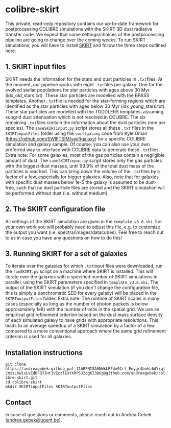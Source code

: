 # colibre-skirt
This private, read-only repository contains our up-to-date framework for postprocessing COLIBRE simulations with the SKIRT 3D dust radiative transfer code. We expect that some settings/choices of the postprocessing pipeline are going to change over the coming weeks. To run SKIRT simulations, you will have to install [SKIRT](skirt.ugent.be) and follow the three steps outlined here.

## 1. SKIRT input files
SKIRT needs the information for the stars and dust particles in `.txt`files. At the moment, our pipeline works with eight `.txt`files per galaxy: One for the evolved stellar populations for star particles with ages above 30 Myr (idx_old_stars.txt). These star particles are modelled with the BPASS templates. Another `.txt`file is needed for the star-forming regions which are identified as the star particles with ages below 30 Myr (idx_young_stars.txt). These star particles are modelled with the TODDLERS templates, assuming subgrid dust attenuation which is not resolved in COLIBRE. The six remaining `.txt`files contain the information about the dust particles (one per species). The `saveSKIRTinput.py` script stores all these `.txt` files in the `SKIRTinputFiles` folder using the `swiftgalaxy` code from Kyle Oman (https://github.com/SWIFTSIM/swiftgalaxy) for a specific COLIBRE simulation and galaxy sample. Of course, you can also use your own preferred way to interface with COLIBRE data to generate these `.txt`files. Extra note: For some galaxies, most of the gas particles contain a negligible amount of dust. The `saveSKIRTinput.py` script stores only the gas particles with the biggest dust masses, until 99.9% of the total dust mass of the particles is reached. This can bring down the volume of the `.txt`files by a factor of a few, especially for bigger galaxies. Also, note that for galaxies with specific dust masses below 1e-5 the galaxy is assumed to be dust-free, such that no dust particle files are stored and the SKIRT simulation will be performed without dust (i.e. without medium).

## 2. The SKIRT configuration file
All settings of the SKIRT simulation are given in the `template_v3.0.ski`. For your own work you will probably need to adjust this file, e.g. to customize the output you want (i.e. spectra/images/datacubes). Feel free to reach out to us in case you have any questions on how to do this!

## 3. Running SKIRT for a set of galaxies
To iterate over the galaxies for which `.txt`input files were downloaded, run the `runSKIRT.py` script on a machine where SKIRT is installed. This will iterate over the galaxies with a specified number of SKIRT simulations in parallel, using the SKIRT parameters specified in `template_v3.0.ski`. The output of the SKIRT simulation (if you don't change the configuration file, this is simply a panchromatic SED for every galaxy) will be placed in the `SKIRToutputFiles` folder. Extra note: The runtime of SKIRT scales in many cases (especially as long as the number of photon packets is below approximately 1e8) with the number of cells in the spatial grid. We use an empirical grid refinement criterion based on the dust mass surface density of each simulated galaxy to have grids with appropriate resolutions. This leads to an average speedup of a SKIRT simulation by a factor of a few compared to a more conventional approach where the same grid refinement criterion is used for all galaxies.

## Installation instructions

`git clone https://andreagebek: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@github.com/andreagebek/colibre-skirt.git`\
`cd colibre-skirt`\
`mkdir SKIRTinputFiles SKIRToutputFiles`


## Contact
In case of questions or comments, please reach out to Andrea Gebek (andrea.gebek@ugent.be).